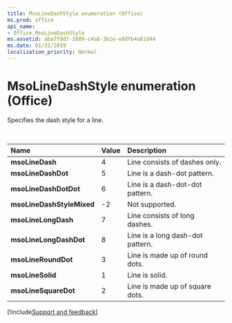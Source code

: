 ```yaml
---
title: MsoLineDashStyle enumeration (Office)
ms.prod: office
api_name:
- Office.MsoLineDashStyle
ms.assetid: aba7f9d7-1689-c4a8-3b1e-e8dfb4a81d44
ms.date: 01/31/2019
localization_priority: Normal
---
```



# MsoLineDashStyle enumeration (Office)

Specifies the dash style for a line. 

<br/>

|Name|Value|Description|
|:-----|:-----|:-----|
|**msoLineDash**|4|Line consists of dashes only.|
|**msoLineDashDot**|5|Line is a dash-dot pattern.|
|**msoLineDashDotDot**|6|Line is a dash-dot-dot pattern.|
|**msoLineDashStyleMixed**|-2|Not supported.|
|**msoLineLongDash**|7|Line consists of long dashes.|
|**msoLineLongDashDot**|8|Line is a long dash-dot pattern.|
|**msoLineRoundDot**|3|Line is made up of round dots.|
|**msoLineSolid**|1|Line is solid.|
|**msoLineSquareDot**|2|Line is made up of square dots.|

[!include[Support and feedback](~/includes/feedback-boilerplate.md)]